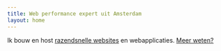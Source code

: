 ```yaml
---
title: Web performance expert uit Amsterdam
layout: home
---
```


Ik bouw en host [razendsnelle websites](/blog/websites-that-load-instantly/) en webapplicaties. <a href="/nl/over/">Meer&nbsp;weten?</a>